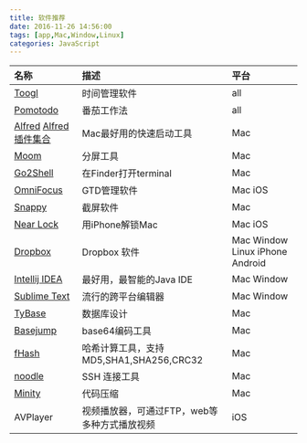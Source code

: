```yaml
---
title: 软件推荐
date: 2016-11-26 14:56:00
tags: [app,Mac,Window,Linux]
categories: JavaScript
---
```


|名称|描述|平台|
|:--|:--| :--|
|[Toogl](https://www.toggl.com/)| 时间管理软件|all|
|[Pomotodo](https://pomotodo.com/app/)|番茄工作法| all|
|[Alfred](https://www.alfredapp.com/powerpack/) [Alfred 插件集合](http://alfredworkflow.com/)| Mac最好用的快速启动工具|Mac|
|[Moom](http://manytricks.com/moom/)| 分屏工具 |Mac|
|[Go2Shell](http://zipzapmac.com/Go2Shell)|在Finder打开terminal |Mac|
|[OmniFocus](https://www.omnigroup.com/)|GTD管理软件|Mac iOS|
|[Snappy](http://wwww.snappy-app.com)|截屏软件|Mac|
|[Near Lock](http://nearlock.me/)| 用iPhone解锁Mac| Mac iOS|
|[Dropbox](https://www.dropbox.com/) | Dropbox 软件|Mac Window Linux iPhone Android|
|[Intellij IDEA](https://www.jetbrains.com/idea/) | 最好用，最智能的Java IDE|Mac Window|
|[Sublime Text](https://www.sublimetext.com/) | 流行的跨平台编辑器|Mac Window|
|[TyBase](http://www.typhoonsystems.com.au/projects/tybase/)| 数据库设计| Mac|
|[Basejump](https://itunes.apple.com/cn/app/basejump/id1060639224?mt=12&ign-mpt=uo%3D8)| base64编码工具| Mac|
|[fHash](https://itunes.apple.com/cn/app/fhash/id1055555711?mt=12&ign-mpt=uo%3D8)| 哈希计算工具，支持MD5,SHA1,SHA256,CRC32|Mac|
|[noodle](https://itunes.apple.com/cn/app/noodle/id1048842988?mt=12&ign-mpt=uo%3D8) |SSH 连接工具|Mac|
|[Minity](https://minifyapp.com/)|代码压缩 |Mac|
|AVPlayer| 视频播放器，可通过FTP，web等多种方式播放视频| iOS|

